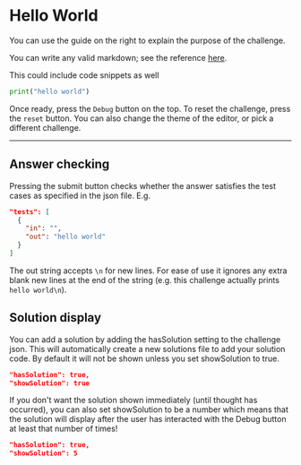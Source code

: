 
# Hello World
You can use the guide on the right to explain the purpose of the challenge.

You can write any valid markdown; see the reference [here](https://www.markdownguide.org/basic-syntax/).

This could include code snippets as well

```py
print("hello world")
```


Once ready, press the `Debug` button on the top. To reset the challenge, press the `reset` button. You can also change the theme of the editor, or pick a different challenge.

---

## Answer checking
Pressing the submit button checks whether the answer satisfies the test cases as specified in the json file. E.g.
```json
"tests": [
  {
    "in": "",
    "out": "hello world"
  }
]
```

The out string accepts `\n` for new lines. For ease of use it ignores any extra blank new lines at the end of the string (e.g. this challenge actually prints `hello world\n`).

## Solution display

You can add a solution by adding the hasSolution setting to the challenge json. This will automatically create a new solutions file to add your solution code. By default it will not be shown unless you set showSolution to true.

```json
"hasSolution": true,
"showSolution": true
```

If you don't want the solution shown immediately (until thought has occurred), you can also set showSolution to be a number which means that the solution will display after the user has interacted with the Debug button at least that number of times!

```json
"hasSolution": true,
"showSolution": 5
```
